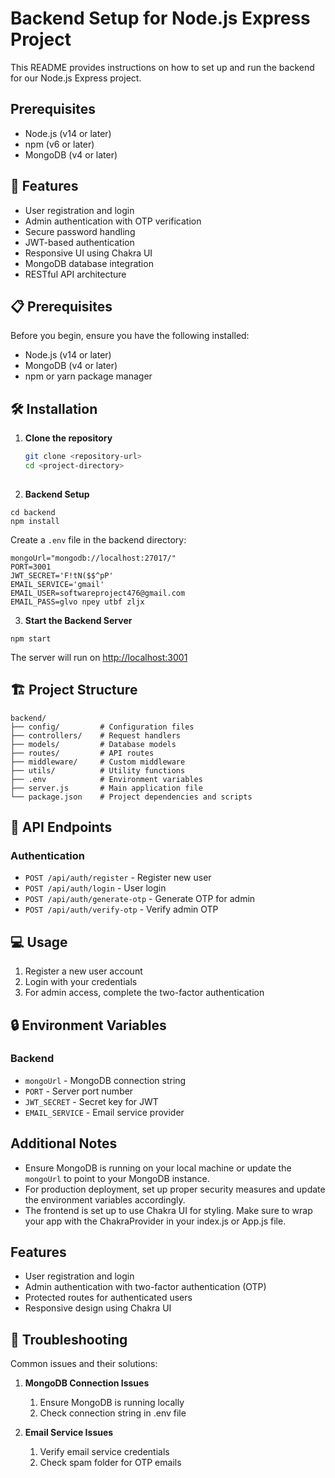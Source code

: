 # Backend Setup for Node.js Express Project

This README provides instructions on how to set up and run the backend for our Node.js Express project.

## Prerequisites

- Node.js (v14 or later)
- npm (v6 or later)
- MongoDB (v4 or later)

## 🚀 Features

- User registration and login
- Admin authentication with OTP verification
- Secure password handling
- JWT-based authentication
- Responsive UI using Chakra UI
- MongoDB database integration
- RESTful API architecture

## 📋 Prerequisites

Before you begin, ensure you have the following installed:
- Node.js (v14 or later)
- MongoDB (v4 or later)
- npm or yarn package manager

## 🛠️ Installation

1. **Clone the repository**
   ```bash
   git clone <repository-url>
   cd <project-directory>
    
2. **Backend Setup**

```shellscript
cd backend
npm install
```

Create a `.env` file in the backend directory:

```plaintext
mongoUrl="mongodb://localhost:27017/"
PORT=3001
JWT_SECRET='F!tN($$^pP'
EMAIL_SERVICE='gmail'
EMAIL_USER=softwareproject476@gmail.com
EMAIL_PASS=glvo npey utbf zljx
```


3. **Start the Backend Server**

```shellscript
npm start
```

The server will run on [http://localhost:3001](http://localhost:3001)




## 🏗️ Project Structure

```plaintext
backend/
├── config/         # Configuration files
├── controllers/    # Request handlers
├── models/         # Database models
├── routes/         # API routes
├── middleware/     # Custom middleware
├── utils/          # Utility functions
├── .env            # Environment variables
├── server.js       # Main application file
└── package.json    # Project dependencies and scripts
```

## 🔑 API Endpoints

### Authentication

- `POST /api/auth/register` - Register new user
- `POST /api/auth/login` - User login
- `POST /api/auth/generate-otp` - Generate OTP for admin
- `POST /api/auth/verify-otp` - Verify admin OTP


## 💻 Usage

1. Register a new user account
2. Login with your credentials
3. For admin access, complete the two-factor authentication


## 🔒 Environment Variables

### Backend

- `mongoUrl` - MongoDB connection string
- `PORT` - Server port number
- `JWT_SECRET` - Secret key for JWT
- `EMAIL_SERVICE` - Email service provider


## Additional Notes

- Ensure MongoDB is running on your local machine or update the `mongoUrl` to point to your MongoDB instance.
- For production deployment, set up proper security measures and update the environment variables accordingly.
- The frontend is set up to use Chakra UI for styling. Make sure to wrap your app with the ChakraProvider in your index.js or App.js file.


## Features

- User registration and login
- Admin authentication with two-factor authentication (OTP)
- Protected routes for authenticated users
- Responsive design using Chakra UI


## 🐛 Troubleshooting

Common issues and their solutions:

1. **MongoDB Connection Issues**

    1. Ensure MongoDB is running locally
    2. Check connection string in .env file



2. **Email Service Issues**

    1. Verify email service credentials
    2. Check spam folder for OTP emails